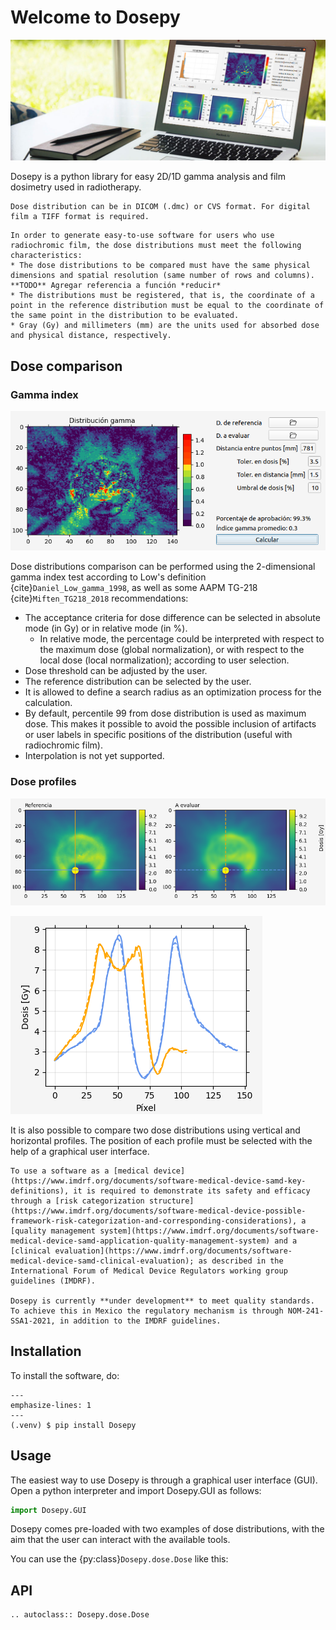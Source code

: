 # Welcome to Dosepy

![Portada_Dosepy](../assets/portada_DOSEPY.png)

Dosepy is a python library for easy 2D/1D gamma analysis and film dosimetry used in radiotherapy. 

```{note}
Dose distribution can be in DICOM (.dmc) or CVS format. For digital film a TIFF format is required.
```

```{caution}
In order to generate easy-to-use software for users who use radiochromic film, the dose distributions must meet the following characteristics:
* The dose distributions to be compared must have the same physical dimensions and spatial resolution (same number of rows and columns). **TODO** Agregar referencia a función *reducir*
* The distributions must be registered, that is, the coordinate of a point in the reference distribution must be equal to the coordinate of the same point in the distribution to be evaluated.
* Gray (Gy) and millimeters (mm) are the units used for absorbed dose and physical distance, respectively.
```

## Dose comparison
### Gamma index

![Imagen_gamma](../assets/Image_gamma.png)

 Dose distributions comparison can be performed using the 2-dimensional gamma index test according to Low's definition {cite}`Daniel_Low_gamma_1998`, as well as some AAPM TG-218 {cite}`Miften_TG218_2018` recommendations:

* The acceptance criteria for dose difference can be selected in absolute mode (in Gy) or in relative mode (in %).
  * In relative mode, the percentage could be interpreted with respect to the maximum dose (global normalization), or with respect to the local dose (local normalization); according to user selection.
* Dose threshold can be adjusted by the user.
* The reference distribution can be selected by the user.
* It is allowed to define a search radius as an optimization process for the calculation.
* By default, percentile 99 from dose distribution is used as maximum dose. This makes it possible to avoid the possible inclusion of artifacts or user labels in specific positions of the distribution (useful with radiochromic film).
* Interpolation is not yet supported.

### Dose profiles

![Imagen_perfil_1](../assets/Perfiles_1.png)

![Imagen_perfil_2](../assets/Perfiles_2.png)

It is also possible to compare two dose distributions using vertical and horizontal profiles. The position of each profile must be selected with the help of a graphical user interface.

```{warning}
To use a software as a [medical device](https://www.imdrf.org/documents/software-medical-device-samd-key-definitions), it is required to demonstrate its safety and efficacy through a [risk categorization structure](https://www.imdrf.org/documents/software-medical-device-possible-framework-risk-categorization-and-corresponding-considerations), a [quality management system](https://www.imdrf.org/documents/software-medical-device-samd-application-quality-management-system) and a [clinical evaluation](https://www.imdrf.org/documents/software-medical-device-samd-clinical-evaluation); as described in the International Forum of Medical Device Regulators working group guidelines (IMDRF).

Dosepy is currently **under development** to meet quality standards. To achieve this in Mexico the regulatory mechanism is through NOM-241-SSA1-2021, in addition to the IMDRF guidelines.
```

## Installation

To install the software, do:

```{code-block}
---
emphasize-lines: 1
---
(.venv) $ pip install Dosepy
```

## Usage

The easiest way to use Dosepy is through a graphical user interface (GUI). Open a python interpreter and import Dosepy.GUI as follows:

```python
import Dosepy.GUI
```

Dosepy comes pre-loaded with two examples of dose distributions, with the aim that the user can interact with the available tools.

You can use the {py:class}`Dosepy.dose.Dose` like this:

## API

```{eval-rst}
.. autoclass:: Dosepy.dose.Dose
```


```{tableofcontents}
```

